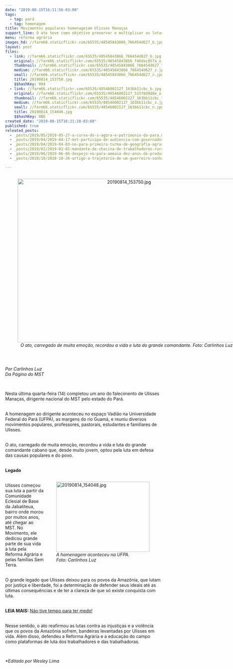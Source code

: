 ```yaml
---
date: "2019-08-15T16:11:56-03:00"
tags:
  - tag: pará
  - tag: homenagem
title: Movimentos populares homenageiam Ulisses Manaças
support_line: O ato teve como objetivo preservar e multiplicar as lutas contra as injustiças e a violência
menu: reforma agrária
images_hd: //farm66.staticflickr.com/65535/48545843866_766454d627_b.jpg
layout: post
files:
  - link: //farm66.staticflickr.com/65535/48545843866_766454d627_b.jpg
    original: //farm66.staticflickr.com/65535/48545843866_f46dac857a_o.jpg
    thumbnail: //farm66.staticflickr.com/65535/48545843866_766454d627_t.jpg
    medium: //farm66.staticflickr.com/65535/48545843866_766454d627_z.jpg
    small: //farm66.staticflickr.com/65535/48545843866_766454d627_n.jpg
    title: 20190814_153750.jpg
    $$hashKey: 094
  - link: //farm66.staticflickr.com/65535/48546002127_163bb11cbc_b.jpg
    original: //farm66.staticflickr.com/65535/48546002127_515f8d9d8e_o.jpg
    thumbnail: //farm66.staticflickr.com/65535/48546002127_163bb11cbc_t.jpg
    medium: //farm66.staticflickr.com/65535/48546002127_163bb11cbc_z.jpg
    small: //farm66.staticflickr.com/65535/48546002127_163bb11cbc_n.jpg
    title: 20190814_154048.jpg
    $$hashKey: 0B6
created_date: "2019-08-15T16:21:28-03:00"
published: true
releated_posts:
  - _posts/2019/05/2019-05-27-a-curva-do-s-agora-e-patrimonio-do-para.md
  - _posts/2019/04/2019-04-17-mst-participa-de-audiencia-com-governador-helder-barbalho-em-belem-pa.md
  - _posts/2019/04/2019-04-03-no-para-primeira-turma-de-geografia-agraria-se-forma-conclui-licenciatura.md
  - _posts/2019/02/2019-02-01-mandante-de-chacina-de-trabalhadores-rurais-e-preso-no-para.md
  - _posts/2019/06/2019-06-06-despejo-no-para-ameaca-dez-anos-de-producao-de-alimentos-saudaveis.md
  - _posts/2018/10/2018-10-26-artigo-a-trajetoria-de-um-guerreiro-sonhador.md

---
```

<div style="text-align:center">
<figure class="image" style="display:inline-block"><img alt="20190814_153750.jpg" height="525" src="//farm66.staticflickr.com/65535/48545843866_766454d627_b.jpg" width="700" />
<figcaption><em>O ato, carregado de muita emo&ccedil;&atilde;o, recordou a vida e luta do grande comandante. Foto: Carlinhos Luz</em></figcaption>
</figure>
</div>

<p>&nbsp;</p>

<p><em>Por Carlinhos Luz<br />
Da P&aacute;gina do MST</em></p>

<p>&nbsp;</p>

<p>Nesta &uacute;ltima quarta-feira (14) completou um ano do falecimento de Ulisses Mana&ccedil;as, dirigente nacional do MST pelo estado do Par&aacute;.</p>

<p><br />
A homenagem ao dirigente aconteceu no espa&ccedil;o Vadi&atilde;o na Universidade Federal do Par&aacute; (UFPA), as margens do rio Guam&aacute;, e reuniu diversos movimentos populares, professores, pastorais, estudantes e familiares de Ulisses.</p>

<p><br />
O ato, carregado de muita emo&ccedil;&atilde;o, recordou a vida e luta do grande comandante cabano que, desde muito jovem, optou pela luta em defesa das causas populares e do povo.</p>

<p><br />
<strong>Legado</strong></p>

<figure class="image" style="float:right"><img alt="20190814_154048.jpg" height="225" src="//farm66.staticflickr.com/65535/48546002127_163bb11cbc_b.jpg" width="300" />
<figcaption><em>A homenagem aconteceu na UFPA.<br />
Foto: Carlinhos Luz</em></figcaption>
</figure>

<p><br />
Ulisses come&ccedil;ou sua luta a partir da Comunidade Eclesial de Base da Jabatiteua, bairro onde morou por muitos anos, at&eacute; chegar ao MST. No Movimento, ele dedicou grande parte de sua vida &agrave; luta pela Reforma Agr&aacute;ria e pelas fam&iacute;lias Sem Terra.</p>

<p><br />
O grande legado que Ulisses deixou para os povos da Amaz&ocirc;nia, que lutam por justi&ccedil;a e liberdade, foi a determina&ccedil;&atilde;o de defender seus ideais at&eacute; as &uacute;ltimas consequ&ecirc;ncias e de ter a clareza de que s&oacute; existe conquista com luta.</p>

<p><br />
<strong>LEIA MAIS:</strong>&nbsp;<a href="http://www.mst.org.br/2018/08/14/nao-tive-tempo-para-ter-medo.html">N&atilde;o tive tempo para ter medo!</a></p>

<p><br />
Nesse sentido, o ato reafirmou as lutas contra as injusti&ccedil;as e a viol&ecirc;ncia que os povos da Amaz&ocirc;nia sofrem, bandeiras levantadas por Ulisses em vida. Al&eacute;m disso, defendeu a Reforma Agr&aacute;ria e a educa&ccedil;&atilde;o do campo como plataformas de luta dos trabalhadores e das trabalhadoras.</p>

<p>&nbsp;</p>

<p><em>*Editado por Wesley Lima</em></p>
